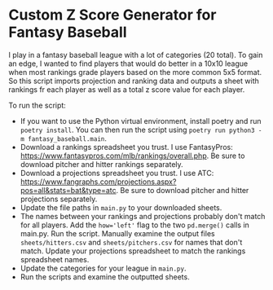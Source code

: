 # Custom Z Score Generator for Fantasy Baseball

I play in a fantasy baseball league with a lot of categories (20 total). To gain an edge, I wanted to find players that would do better in a 10x10 league when most rankings grade players based on the more common 5x5 format. So this script imports projection and ranking data and outputs a sheet with rankings fr each player as well as a total z score value for each player.

To run the script:

 - If you want to use the Python virtual environment, install poetry and run `poetry install`. You can then run the script using `poetry run python3 -m fantasy_baseball.main`.
 - Download a rankings spreadsheet you trust. I use FantasyPros: https://www.fantasypros.com/mlb/rankings/overall.php. Be sure to download pitcher and hitter rankings separately.
 - Download a projections spreadsheet you trust. I use ATC: https://www.fangraphs.com/projections.aspx?pos=all&stats=bat&type=atc. Be sure to download pitcher and hitter projections separately.
 - Update the file paths in `main.py` to your downloaded sheets.
 - The names between your rankings and projections probably don't match for all players. Add the `how='left'` flag to the two `pd.merge()` calls in main.py. Run the script. Manually examine the output files `sheets/hitters.csv` and `sheets/pitchers.csv` for names that don't match. Update your projections spreadsheet to match the rankings spreadsheet names.
 - Update the categories for your league in `main.py`.
 - Run the scripts and examine the outputted sheets.
 
